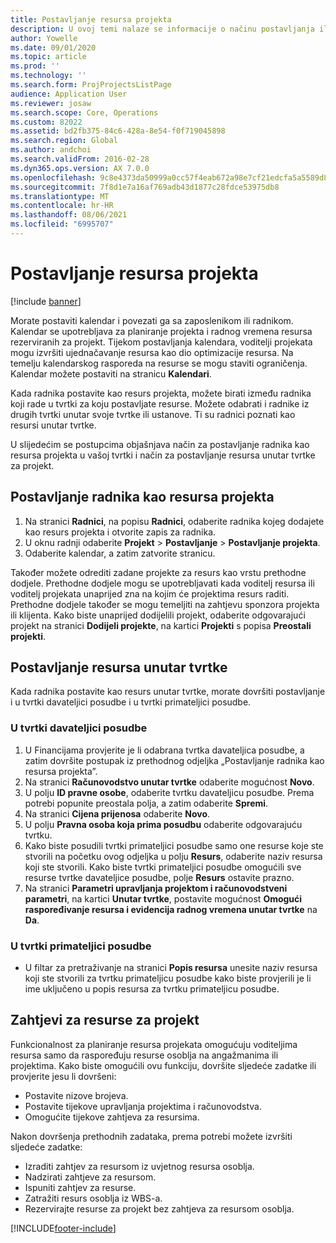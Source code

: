 ```yaml
---
title: Postavljanje resursa projekta
description: U ovoj temi nalaze se informacije o načinu postavljanja ili zahtijevanja resursa za projekt.
author: Yowelle
ms.date: 09/01/2020
ms.topic: article
ms.prod: ''
ms.technology: ''
ms.search.form: ProjProjectsListPage
audience: Application User
ms.reviewer: josaw
ms.search.scope: Core, Operations
ms.custom: 82022
ms.assetid: bd2fb375-84c6-428a-8e54-f0f719045898
ms.search.region: Global
ms.author: andchoi
ms.search.validFrom: 2016-02-28
ms.dyn365.ops.version: AX 7.0.0
ms.openlocfilehash: 9c8e4373da50999a0cc57f4eab672a98e7cf21edcfa5a5589d87691603a777de
ms.sourcegitcommit: 7f8d1e7a16af769adb43d1877c28fdce53975db8
ms.translationtype: MT
ms.contentlocale: hr-HR
ms.lasthandoff: 08/06/2021
ms.locfileid: "6995707"
---
```

# <a name="set-up-project-resources"></a>Postavljanje resursa projekta

[!include [banner](../includes/banner.md)]

Morate postaviti kalendar i povezati ga sa zaposlenikom ili radnikom. Kalendar se upotrebljava za planiranje projekta i radnog vremena resursa rezerviranih za projekt. Tijekom postavljanja kalendara, voditelji projekata mogu izvršiti ujednačavanje resursa kao dio optimizacije resursa. Na temelju kalendarskog rasporeda na resurse se mogu staviti ograničenja. Kalendar možete postaviti na stranicu **Kalendari**.

Kada radnika postavite kao resurs projekta, možete birati između radnika koji rade u tvrtki za koju postavljate resurse. Možete odabrati i radnike iz drugih tvrtki unutar svoje tvrtke ili ustanove. Ti su radnici poznati kao resursi unutar tvrtke.

U slijedećim se postupcima objašnjava način za postavljanje radnika kao resursa projekta u vašoj tvrtki i način za postavljanje resursa unutar tvrtke za projekt.

## <a name="set-up-a-worker-as-a-project-resource"></a>Postavljanje radnika kao resursa projekta

1. Na stranici **Radnici**, na popisu **Radnici**, odaberite radnika kojeg dodajete kao resurs projekta i otvorite zapis za radnika.
2. U oknu radnji odaberite **Projekt** &gt; **Postavljanje** &gt; **Postavljanje projekta**.
3. Odaberite kalendar, a zatim zatvorite stranicu.

Također možete odrediti zadane projekte za resurs kao vrstu prethodne dodjele. Prethodne dodjele mogu se upotrebljavati kada voditelj resursa ili voditelj projekata unaprijed zna na kojim će projektima resurs raditi. Prethodne dodjele također se mogu temeljiti na zahtjevu sponzora projekta ili klijenta. Kako biste unaprijed dodijelili projekt, odaberite odgovarajući projekt na stranici **Dodijeli projekte**, na kartici **Projekti** s popisa **Preostali projekti**.

## <a name="set-up-an-intercompany-resource"></a>Postavljanje resursa unutar tvrtke

Kada radnika postavite kao resurs unutar tvrtke, morate dovršiti postavljanje i u tvrtki davateljici posudbe i u tvrtki primateljici posudbe.

### <a name="in-the-lending-company"></a>U tvrtki davateljici posudbe

1. U Financijama provjerite je li odabrana tvrtka davateljica posudbe, a zatim dovršite postupak iz prethodnog odjeljka „Postavljanje radnika kao resursa projekta”.
2. Na stranici **Računovodstvo unutar tvrtke** odaberite mogućnost **Novo**.
3. U polju **ID pravne osobe**, odaberite tvrtku davateljicu posudbe. Prema potrebi popunite preostala polja, a zatim odaberite **Spremi**.
4. Na stranici **Cijena prijenosa** odaberite **Novo**.
5. U polju **Pravna osoba koja prima posudbu** odaberite odgovarajuću tvrtku.
6. Kako biste posudili tvrtki primateljici posudbe samo one resurse koje ste stvorili na početku ovog odjeljka u polju **Resurs**, odaberite naziv resursa koji ste stvorili. Kako biste tvrtki primateljici posudbe omogućili sve resurse tvrtke davateljice posudbe, polje **Resurs** ostavite prazno.
7. Na stranici **Parametri upravljanja projektom i računovodstveni parametri**, na kartici **Unutar tvrtke**, postavite mogućnost **Omogući raspoređivanje resursa i evidencija radnog vremena unutar tvrtke** na **Da**.

### <a name="in-the-borrowing-company"></a>U tvrtki primateljici posudbe

- U filtar za pretraživanje na stranici **Popis resursa** unesite naziv resursa koji ste stvorili za tvrtku primateljicu posudbe kako biste provjerili je li ime uključeno u popis resursa za tvrtku primateljicu posudbe.

## <a name="request-project-resources"></a>Zahtjevi za resurse za projekt
Funkcionalnost za planiranje resursa projekata omogućuju voditeljima resursa samo da raspoređuju resurse osoblja na angažmanima ili projektima. Kako biste omogućili ovu funkciju, dovršite sljedeće zadatke ili provjerite jesu li dovršeni:

- Postavite nizove brojeva.
- Postavite tijekove upravljanja projektima i računovodstva.
- Omogućite tijekove zahtjeva za resursima.

Nakon dovršenja prethodnih zadataka, prema potrebi možete izvršiti sljedeće zadatke:

- Izraditi zahtjev za resursom iz uvjetnog resursa osoblja.
- Nadzirati zahtjeve za resursom.
- Ispuniti zahtjev za resurse.
- Zatražiti resurs osoblja iz WBS-a.
- Rezervirajte resurse za projekt bez zahtjeva za resursom osoblja.


[!INCLUDE[footer-include](../includes/footer-banner.md)]